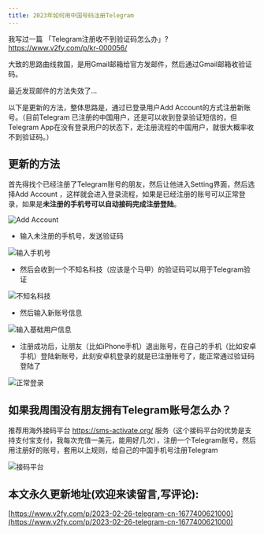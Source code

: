 ```yaml
---
title: 2023年如何用中国号码注册Telegram
---
```




我写过一篇  「Telegram注册收不到验证码怎么办」?  https://www.v2fy.com/p/kr-000056/



大致的思路曲线救国，是用Gmail邮箱给官方发邮件，然后通过Gmail邮箱收验证码。

最近发现邮件的方法失效了...



以下是更新的方法，整体思路是，通过已登录用户Add Account的方式注册新账号。（目前Telegram 已注册的中国用户，还是可以收到登录验证短信的，但Telegram App在没有登录用户的状态下，走注册流程的中国用户，就很大概率收不到验证码。）



## 更新的方法



首先得找个已经注册了Telegram账号的朋友，然后让他进入Setting界面，然后选择Add Account ，这样就会进入登录流程，如果是已经注册的账号可以正常登录，如果是**未注册的手机号可以自动接码完成注册登陆**。

![Add Account](https://cdn.fangyuanxiaozhan.com/assets/16774010769487464NXFx.png)

- 输入未注册的手机号，发送验证码

![输入手机号](https://cdn.fangyuanxiaozhan.com/assets/1677401420684MnsdEPNh.png)



- 然后会收到一个不知名科技（应该是个马甲）的验证码可以用于Telegram验证

![不知名科技](https://cdn.fangyuanxiaozhan.com/assets/1677401624067Q3pDDrME.png)



- 然后输入新账号信息

![输入基础用户信息](https://cdn.fangyuanxiaozhan.com/assets/1677401725228BwaE2iMr.png)



- 注册成功后，让朋友（比如iPhone手机）退出账号，在自己的手机（比如安卓手机）登陆新账号，此刻安卓机登录的就是已注册账号了，能正常通过验证码登陆了

![正常登录](https://cdn.fangyuanxiaozhan.com/assets/1677401870138dEXYts66.png)





## 如果我周围没有朋友拥有Telegram账号怎么办？



推荐用海外接码平台 https://sms-activate.org/ 服务（这个接码平台的优势是支持支付宝支付，我每次充值一美元，能用好几次），注册一个Telegram账号，然后用注册好的账号，套用以上规则，给自己的中国手机号注册Telegram



![接码平台](https://cdn.fangyuanxiaozhan.com/assets/1677401978496pWtQJXk3.png)









## 本文永久更新地址(欢迎来读留言,写评论):

[https://www.v2fy.com/p/2023-02-26-telegram-cn-1677400621000](https://www.v2fy.com/p/2023-02-26-telegram-cn-1677400621000)
